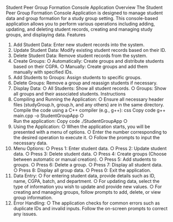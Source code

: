Student Peer Group Formation Console Application
Overview
The Student Peer Group Formation Console Application is designed to manage student data and group formation for a study group setting. This console-based application allows you to perform various operations including adding, updating, and deleting student records, creating and managing study groups, and displaying data.
Features
1.	Add Student Data: Enter new student records into the system.
2.	Update Student Data: Modify existing student records based on their ID.
3.	Delete Student Data: Remove student records from the system.
4.	Create Groups:
○	Automatically: Create groups and distribute students based on their CGPA.
○	Manually: Create groups and add them manually with specified IDs.
5.	Add Students to Groups: Assign students to specific groups.
6.	Delete Groups: Remove a group and reassign students if necessary.
7.	Display Data:
○	All Students: Show all student records.
○	Groups: Show all groups and their associated students.
Instructions
1.	Compiling and Running the Application:
○	Ensure all necessary header files (studyGroup.h, group.h, and any others) are in the same directory.
Compile the code using a C++ compiler (e.g., g++):
css
Copy code
g++ main.cpp -o StudentGroupApp
○	
Run the application:
Copy code
./StudentGroupApp
○	
2.	Using the Application:
○	When the application starts, you will be presented with a menu of options.
○	Enter the number corresponding to the desired operation to execute it.
○	Follow the prompts to input the necessary data.
3.	Menu Options:
○	Press 1: Enter student data.
○	Press 2: Update student data.
○	Press 3: Delete student data.
○	Press 4: Create groups (Choose between automatic or manual creation).
○	Press 5: Add students to groups.
○	Press 6: Delete a group.
○	Press 7: Display all student data.
○	Press 8: Display all group data.
○	Press 0: Exit the application.
4.	Data Entry:
○	For entering student data, provide details such as ID, name, CGPA, batch, and department.
○	For updating data, select the type of information you wish to update and provide new values.
○	For creating and managing groups, follow prompts to add, delete, or view group information.
5.	Error Handling:
○	The application checks for common errors such as duplicate IDs and invalid inputs. Follow the on-screen prompts to correct any issues.

